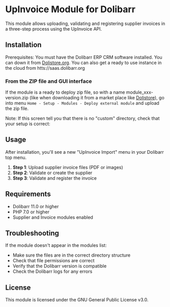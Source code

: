 # UpInvoice Module for Dolibarr

This module allows uploading, validating and registering supplier invoices in a three-step process using the UpInvoice API.

## Installation

Prerequisites: You must have the Dolibarr ERP CRM software installed. You can down it from [Dolistore.org](https://www.dolibarr.org).
You can also get a ready to use instance in the cloud from htts://saas.dolibarr.org


### From the ZIP file and GUI interface

If the module is a ready to deploy zip file, so with a name module_xxx-version.zip (like when downloading it from a market place like [Dolistore](https://www.dolistore.com)),
go into menu ```Home - Setup - Modules - Deploy external module``` and upload the zip file.

Note: If this screen tell you that there is no "custom" directory, check that your setup is correct:

<!--

- In your Dolibarr installation directory, edit the ```htdocs/conf/conf.php``` file and check that following lines are not commented:

    ```php
    //$dolibarr_main_url_root_alt ...
    //$dolibarr_main_document_root_alt ...
    ```

- Uncomment them if necessary (delete the leading ```//```) and assign a sensible value according to your Dolibarr installation

    For example :

    - UNIX:
        ```php
        $dolibarr_main_url_root_alt = '/custom';
        $dolibarr_main_document_root_alt = '/var/www/Dolibarr/htdocs/custom';
        ```

    - Windows:
        ```php
        $dolibarr_main_url_root_alt = '/custom';
        $dolibarr_main_document_root_alt = 'C:/My Web Sites/Dolibarr/htdocs/custom';
        ```
-->

## Usage

After installation, you'll see a new "UpInvoice Import" menu in your Dolibarr top menu.

1. **Step 1**: Upload supplier invoice files (PDF or images)
2. **Step 2**: Validate or create the supplier
3. **Step 3**: Validate and register the invoice

## Requirements

- Dolibarr 11.0 or higher
- PHP 7.0 or higher
- Supplier and Invoice modules enabled

## Troubleshooting

If the module doesn't appear in the modules list:
- Make sure the files are in the correct directory structure
- Check that file permissions are correct
- Verify that the Dolibarr version is compatible
- Check the Dolibarr logs for any errors

## License

This module is licensed under the GNU General Public License v3.0.